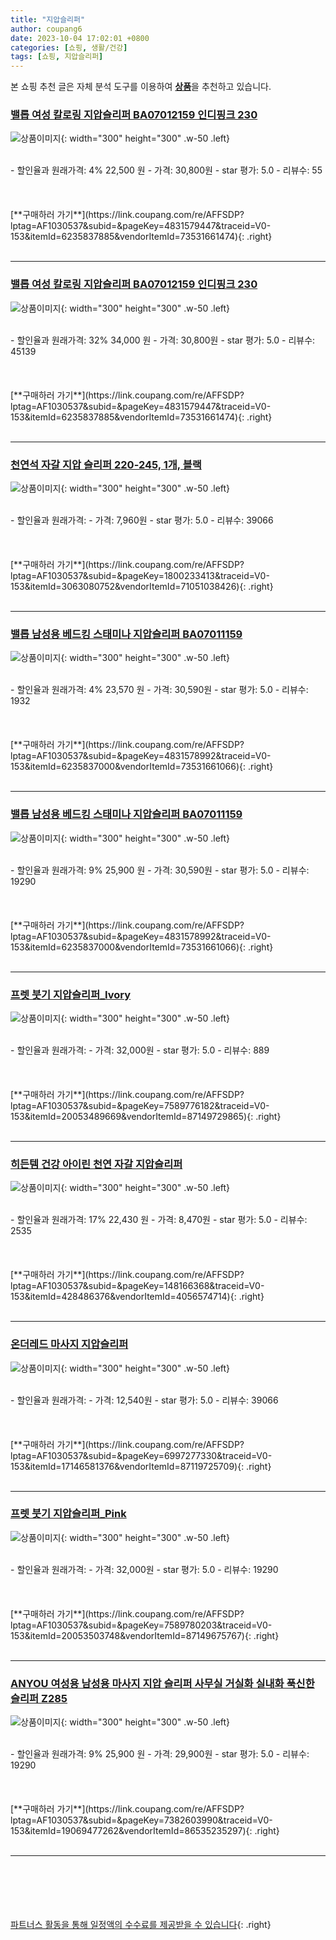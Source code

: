 ```yaml
---
title: "지압슬리퍼"
author: coupang6
date: 2023-10-04 17:02:01 +0800
categories: [쇼핑, 생활/건강]
tags: [쇼핑, 지압슬리퍼]
---
```


본 쇼핑 추천 글은 자체 분석 도구를 이용하여 [**상품**](https://link.coupang.com/a/bao1ui)을 추천하고 있습니다.

### [밸롭 여성 칼로링 지압슬리퍼 BA07012159 인디핑크 230](https://link.coupang.com/re/AFFSDP?lptag=AF1030537&subid=&pageKey=4831579447&traceid=V0-153&itemId=6235837885&vendorItemId=73531661474)

![상품이미지](https://thumbnail10.coupangcdn.com/thumbnails/remote/230x230ex/image/retail/images/2021/01/19/13/1/0755d88a-a163-4550-ac9e-314be6a330c5.jpg){: width="300" height="300" .w-50 .left}


<br>
- 할인율과 원래가격: 4%  22,500   원
- 가격: 30,800원
- star 평가: 5.0
- 리뷰수: 55
<br>
<br>
<br>
<br>
[**구매하러 가기**](https://link.coupang.com/re/AFFSDP?lptag=AF1030537&subid=&pageKey=4831579447&traceid=V0-153&itemId=6235837885&vendorItemId=73531661474){: .right}
<br>
<br>

---

### [밸롭 여성 칼로링 지압슬리퍼 BA07012159 인디핑크 230](https://link.coupang.com/re/AFFSDP?lptag=AF1030537&subid=&pageKey=4831579447&traceid=V0-153&itemId=6235837885&vendorItemId=73531661474)

![상품이미지](https://thumbnail10.coupangcdn.com/thumbnails/remote/230x230ex/image/retail/images/2021/01/19/13/1/0755d88a-a163-4550-ac9e-314be6a330c5.jpg){: width="300" height="300" .w-50 .left}


<br>
- 할인율과 원래가격: 32%  34,000   원
- 가격: 30,800원
- star 평가: 5.0
- 리뷰수: 45139
<br>
<br>
<br>
<br>
[**구매하러 가기**](https://link.coupang.com/re/AFFSDP?lptag=AF1030537&subid=&pageKey=4831579447&traceid=V0-153&itemId=6235837885&vendorItemId=73531661474){: .right}
<br>
<br>

---

### [천연석 자갈 지압 슬리퍼 220-245, 1개, 블랙](https://link.coupang.com/re/AFFSDP?lptag=AF1030537&subid=&pageKey=1800233413&traceid=V0-153&itemId=3063080752&vendorItemId=71051038426)

![상품이미지](https://thumbnail6.coupangcdn.com/thumbnails/remote/230x230ex/image/retail/images/2020/07/07/16/3/0a818e6d-3bf9-48b5-9b9b-9dcf53290e74.jpg){: width="300" height="300" .w-50 .left}


<br>
- 할인율과 원래가격: 
- 가격: 7,960원
- star 평가: 5.0
- 리뷰수: 39066
<br>
<br>
<br>
<br>
[**구매하러 가기**](https://link.coupang.com/re/AFFSDP?lptag=AF1030537&subid=&pageKey=1800233413&traceid=V0-153&itemId=3063080752&vendorItemId=71051038426){: .right}
<br>
<br>

---

### [밸롭 남성용 베드킹 스태미나 지압슬리퍼 BA07011159](https://link.coupang.com/re/AFFSDP?lptag=AF1030537&subid=&pageKey=4831578992&traceid=V0-153&itemId=6235837000&vendorItemId=73531661066)

![상품이미지](https://thumbnail6.coupangcdn.com/thumbnails/remote/230x230ex/image/retail/images/2021/01/19/13/8/24881473-5161-4214-91de-59de69cbf4f4.jpg){: width="300" height="300" .w-50 .left}


<br>
- 할인율과 원래가격: 4%  23,570   원
- 가격: 30,590원
- star 평가: 5.0
- 리뷰수: 1932
<br>
<br>
<br>
<br>
[**구매하러 가기**](https://link.coupang.com/re/AFFSDP?lptag=AF1030537&subid=&pageKey=4831578992&traceid=V0-153&itemId=6235837000&vendorItemId=73531661066){: .right}
<br>
<br>

---

### [밸롭 남성용 베드킹 스태미나 지압슬리퍼 BA07011159](https://link.coupang.com/re/AFFSDP?lptag=AF1030537&subid=&pageKey=4831578992&traceid=V0-153&itemId=6235837000&vendorItemId=73531661066)

![상품이미지](https://thumbnail6.coupangcdn.com/thumbnails/remote/230x230ex/image/retail/images/2021/01/19/13/8/24881473-5161-4214-91de-59de69cbf4f4.jpg){: width="300" height="300" .w-50 .left}


<br>
- 할인율과 원래가격: 9%  25,900   원
- 가격: 30,590원
- star 평가: 5.0
- 리뷰수: 19290
<br>
<br>
<br>
<br>
[**구매하러 가기**](https://link.coupang.com/re/AFFSDP?lptag=AF1030537&subid=&pageKey=4831578992&traceid=V0-153&itemId=6235837000&vendorItemId=73531661066){: .right}
<br>
<br>

---

### [프렛 붓기 지압슬리퍼_Ivory](https://link.coupang.com/re/AFFSDP?lptag=AF1030537&subid=&pageKey=7589776182&traceid=V0-153&itemId=20053489669&vendorItemId=87149729865)

![상품이미지](https://thumbnail7.coupangcdn.com/thumbnails/remote/230x230ex/image/vendor_inventory/ced3/a038646b839abf4371702e4fcd685d771418997a4c035948c25a7174efb1.jpg){: width="300" height="300" .w-50 .left}


<br>
- 할인율과 원래가격: 
- 가격: 32,000원
- star 평가: 5.0
- 리뷰수: 889
<br>
<br>
<br>
<br>
[**구매하러 가기**](https://link.coupang.com/re/AFFSDP?lptag=AF1030537&subid=&pageKey=7589776182&traceid=V0-153&itemId=20053489669&vendorItemId=87149729865){: .right}
<br>
<br>

---

### [히든템 건강 아이린 천연 자갈 지압슬리퍼](https://link.coupang.com/re/AFFSDP?lptag=AF1030537&subid=&pageKey=148166368&traceid=V0-153&itemId=428486376&vendorItemId=4056574714)

![상품이미지](https://thumbnail7.coupangcdn.com/thumbnails/remote/230x230ex/image/vendor_inventory/22ee/19476cb08c5b900328889a40806ea7c07325837015ca7d587a08844ec649.jpg){: width="300" height="300" .w-50 .left}


<br>
- 할인율과 원래가격: 17%  22,430   원
- 가격: 8,470원
- star 평가: 5.0
- 리뷰수: 2535
<br>
<br>
<br>
<br>
[**구매하러 가기**](https://link.coupang.com/re/AFFSDP?lptag=AF1030537&subid=&pageKey=148166368&traceid=V0-153&itemId=428486376&vendorItemId=4056574714){: .right}
<br>
<br>

---

### [온더레드 마사지 지압슬리퍼](https://link.coupang.com/re/AFFSDP?lptag=AF1030537&subid=&pageKey=6997277330&traceid=V0-153&itemId=17146581376&vendorItemId=87119725709)

![상품이미지](https://thumbnail7.coupangcdn.com/thumbnails/remote/230x230ex/image/vendor_inventory/c7eb/57d44573aae8336bbc6d4f4b834d853672e2a938320f2216efbecd3279eb.jpg){: width="300" height="300" .w-50 .left}


<br>
- 할인율과 원래가격: 
- 가격: 12,540원
- star 평가: 5.0
- 리뷰수: 39066
<br>
<br>
<br>
<br>
[**구매하러 가기**](https://link.coupang.com/re/AFFSDP?lptag=AF1030537&subid=&pageKey=6997277330&traceid=V0-153&itemId=17146581376&vendorItemId=87119725709){: .right}
<br>
<br>

---

### [프렛 붓기 지압슬리퍼_Pink](https://link.coupang.com/re/AFFSDP?lptag=AF1030537&subid=&pageKey=7589780203&traceid=V0-153&itemId=20053503748&vendorItemId=87149675767)

![상품이미지](https://thumbnail7.coupangcdn.com/thumbnails/remote/230x230ex/image/vendor_inventory/e467/ac9054d9676b5ce6de812f0dbe0f1332bffc6b1b2cbe4185b3399b577eee.jpg){: width="300" height="300" .w-50 .left}


<br>
- 할인율과 원래가격: 
- 가격: 32,000원
- star 평가: 5.0
- 리뷰수: 19290
<br>
<br>
<br>
<br>
[**구매하러 가기**](https://link.coupang.com/re/AFFSDP?lptag=AF1030537&subid=&pageKey=7589780203&traceid=V0-153&itemId=20053503748&vendorItemId=87149675767){: .right}
<br>
<br>

---

### [ANYOU 여성용 남성용 마사지 지압 슬리퍼 사무실 거실화 실내화 푹신한 슬리퍼 Z285](https://link.coupang.com/re/AFFSDP?lptag=AF1030537&subid=&pageKey=7382603990&traceid=V0-153&itemId=19069477262&vendorItemId=86535235297)

![상품이미지](https://thumbnail9.coupangcdn.com/thumbnails/remote/230x230ex/image/vendor_inventory/2dc4/106e709dc356be3d7158df61da4edd3562e4de354359272dd01d46db0a61.jpg){: width="300" height="300" .w-50 .left}


<br>
- 할인율과 원래가격: 9%  25,900   원
- 가격: 29,900원
- star 평가: 5.0
- 리뷰수: 19290
<br>
<br>
<br>
<br>
[**구매하러 가기**](https://link.coupang.com/re/AFFSDP?lptag=AF1030537&subid=&pageKey=7382603990&traceid=V0-153&itemId=19069477262&vendorItemId=86535235297){: .right}
<br>
<br>

---
<br><br><br><br><br> [파트너스 활동을 통해 일정액의 수수료를 제공받을 수 있습니다](https://link.coupang.com/a/bao1ui){: .right}